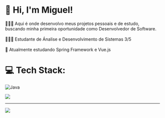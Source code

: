 
# 👋 Hi, I'm Miguel!<br>
👨🏻‍💻 Aqui é onde desenvolvo meus projetos pessoais e de estudo, buscando minha primeira oportunidade como Desenvolvedor de Software.<br/><br>👩🏻‍🎓 Estudante de Ánalise e Desenvolvimento de Sistemas 3/5 <br/><br>💭 Atualmente estudando Spring Framework e Vue.js <br/>
# 💻 Tech Stack:
![Java](https://skillicons.dev/icons?i=java,python,c,spring,mysql,postgresql,maven,hibernate,vue)
<!--GithubStats -->
![](https://github-readme-stats.vercel.app/api?username=migueldelgg&theme=onedark&hide_border=false&include_all_commits=true&count_private=true)<br/>


---

<!-- Proudly created with GPRM ( https://gprm.itsvg.in ) -->
[![](https://visitcount.itsvg.in/api?id=migueldelgg&label=Profile%20Views&color=7&icon=3&pretty=false)](https://visitcount.itsvg.in)
